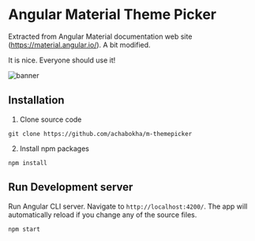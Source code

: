 # Angular Material Theme Picker 

Extracted from Angular Material documentation web site (https://material.angular.io/). A bit modified. 

It is nice. Everyone should use it!

![banner](https://github.com/achabokha/m-themepicke/banner.png "Banner")


## Installation 

1. Clone source code
```shell
git clone https://github.com/achabokha/m-themepicker
```

2. Install npm packages
```shell
npm install
```

## Run Development server

Run Angular CLI server. Navigate to `http://localhost:4200/`. The app will automatically reload if you change any of the source files.

```shell
npm start
```



